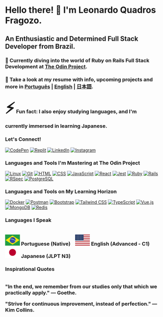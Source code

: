 <div align="left">
  <h1>Hello there! 👋 I'm Leonardo Quadros Fragozo.</h1>
  <h2>An Enthusiastic and Determined Full Stack Developer from Brazil.</h2>
  <p><h3>🌱 Currently diving into the world of <strong>Ruby on Rails Full Stack Development</strong> at <strong><a href="https://www.theodinproject.com/">The Odin Project</a></strong>.</p> </h3>
  <p><h3>📄</span> Take a look at my resume with info, upcoming projects and more in <a href="https://flowcv.com/resume/lgihjnqlig">Português</a> | <a href="https://flowcv.com/resume/i9see6w58l">English</a> | <a href="https://flowcv.com/resume/69h8pu2hpt">日本語</a>.</p> </h3>
  <p><h3><span style="font-size: 3em;">⚡</span> Fun fact: I also enjoy studying languages, and I'm currently immersed in learning <strong>Japanese</strong>.</p> </h3>
  
  <h3>Let's Connect!</h3>
  <p>
    <a href="https://codepen.io/fragozoleo" target="_blank"><img src="https://skillicons.dev/icons?i=codepen" alt="CodePen" width="48" height="48" /></a>
    <a href="https://replit.com/@FragozoLeonardo" target="_blank"><img src="https://skillicons.dev/icons?i=replit" alt="Replit" width="48" height="48" /></a>
    <a href="https://linkedin.com/in/leonardo-fragozo" target="_blank"><img src="https://skillicons.dev/icons?i=linkedin" alt="LinkedIn" width="48" height="48" /></a>
    <a href="https://www.instagram.com/fragozo.leo/" target="_blank"><img src="https://skillicons.dev/icons?i=instagram" alt="Instagram" width="48" height="48" /></a>
  </p>
  
  <h3>Languages and Tools I'm Mastering at The Odin Project</h3>
  <div>
    <a href="https://www.linux.org/" target="_blank"><img src="https://skillicons.dev/icons?i=linux" alt="Linux" width="48" height="48" /></a>
    <a href="https://git-scm.com/" target="_blank"><img src="https://skillicons.dev/icons?i=git" alt="Git" width="48" height="48" /></a>
    <a href="https://developer.mozilla.org/en-US/docs/Web/HTML" target="_blank"><img src="https://skillicons.dev/icons?i=html" alt="HTML" width="48" height="48" /></a>
    <a href="https://developer.mozilla.org/en-US/docs/Web/CSS" target="_blank"><img src="https://skillicons.dev/icons?i=css" alt="CSS" width="48" height="48" /></a>
    <a href="https://developer.mozilla.org/en-US/docs/Web/JavaScript" target="_blank"><img src="https://skillicons.dev/icons?i=js" alt="JavaScript" width="48" height="48" /></a>
    <a href="https://reactjs.org/" target="_blank"><img src="https://skillicons.dev/icons?i=react" alt="React" width="48" height="48" /></a>
    <a href="https://jestjs.io/" target="_blank"><img src="https://skillicons.dev/icons?i=jest" alt="Jest" width="48" height="48" /></a>
    <a href="https://www.ruby-lang.org/" target="_blank"><img src="https://skillicons.dev/icons?i=ruby" alt="Ruby" width="48" height="48" /></a>
    <a href="https://rubyonrails.org/" target="_blank"><img src="https://skillicons.dev/icons?i=rails" alt="Rails" width="48" height="48" /></a>
    <a href="https://rspec.info/" target="_blank"><img src="https://www.svgrepo.com/show/374053/rspec.svg" alt="RSpec" width="48" height="48" /></a>
    <a href="https://www.postgresql.org/" target="_blank"><img src="https://skillicons.dev/icons?i=postgres" alt="PostgreSQL" width="48" height="48" /></a>
  </div>
  
  <h3>Languages and Tools on My Learning Horizon</h3>
  <a href="https://www.docker.com/" target="_blank"><img src="https://skillicons.dev/icons?i=docker" alt="Docker" width="48" height="48" /></a>
  <a href="https://www.postman.com/" target="_blank"><img src="https://skillicons.dev/icons?i=postman" alt="Postman" width="48" height="48" /></a>
  <a href="https://getbootstrap.com/" target="_blank"><img src="https://skillicons.dev/icons?i=bootstrap" alt="Bootstrap" width="48" height="48" /></a>
  <a href="https://tailwindcss.com/" target="_blank"><img src="https://skillicons.dev/icons?i=tailwind" alt="Tailwind CSS" width="48" height="48" /></a>
  <a href="https://www.typescriptlang.org/" target="_blank"><img src="https://skillicons.dev/icons?i=ts" alt="TypeScript" width="48" height="48" /></a>
  <a href="https://vuejs.org/" target="_blank"><img src="https://skillicons.dev/icons?i=vue" alt="Vue.js" width="48" height="48" /></a>
  <a href="https://www.mongodb.com/" target="_blank"><img src="https://skillicons.dev/icons?i=mongodb" alt="MongoDB" width="48" height="48" /></a>
  <a href="https://redis.io/" target="_blank"><img src="https://skillicons.dev/icons?i=redis" alt="Redis" width="48" height="48" /></a>
  
  <h3>Languages I Speak
  <p> <br>
    <img src="https://github.com/lipis/flag-icons/blob/main/flags/4x3/br.svg" alt="Brazil Flag" width="48" height="36" /> Portuguese (Native) &nbsp;&nbsp;
    <img src="https://github.com/lipis/flag-icons/blob/main/flags/4x3/us.svg" alt="USA Flag" width="48" height="36" /> English (Advanced - C1) &nbsp;&nbsp;
    <img src="https://github.com/lipis/flag-icons/blob/main/flags/4x3/jp.svg" alt="Japan Flag" width="48" height="36" /> Japanese (JLPT N3)
  </p>
  </h3>
  
  <h3>Inspirational Quotes  <br>
  <br> <p>"In the end, we remember from our studies only that which we practically apply." — <strong>Goethe.</strong></p>
  <p>"Strive for continuous improvement, instead of perfection." — <strong>Kim Collins.</strong></p>
  </h3>
</div>
